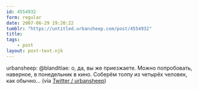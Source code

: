 ```yaml
---
id: 4554932
form: regular
date: 2007-06-29 19:20:22
tumblr: "https://untitled.urbansheep.com/post/4554932"
title:
tags:
    - post
layout: post-text.njk
---
```


<p>urbansheep: @blanditiae: о, да, вы же приезжаете. Можно попробовать, наверное, в понедельник в кино. Соберём толпу из четырёх человек, как обычно&hellip; (via <a href="http://twitter.com/urbansheep/statuses/126359752">Twitter / urbansheep</a>)</p>

